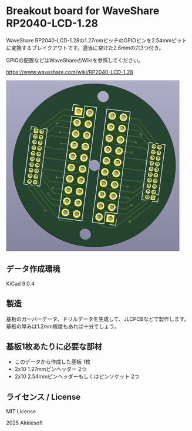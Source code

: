 # Breakout board for WaveShare RP2040-LCD-1.28

WaveShare RP2040-LCD-1.28の1.27mmピッチのGPIOピンを2.54mmピットに変換するブレイクアウトです。適当に空けた2.6mmの穴3つ付き。

GPIOの配置などはWaveShareのWikiを参照してください。

https://www.waveshare.com/wiki/RP2040-LCD-1.28

![board image](image.png)

## データ作成環境

KiCad 9.0.4

## 製造

基板のガーバーデータ、ドリルデータを生成して、JLCPCBなどで製作します。基板の厚みは1.2mm程度もあれば十分でしょう。

## 基板1枚あたりに必要な部材

* このデータから作成した基板 1枚
* 2x10 1.27mmピンヘッダー 2つ
* 2x10 2.54mmピンヘッダーもしくはピンソケット 2つ

## ライセンス / License

MIT License

2025 Akkiesoft